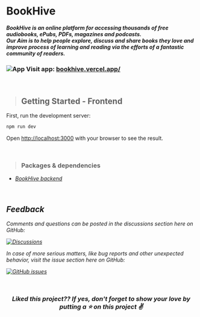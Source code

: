 # BookHive

**_BookHive is an online platform for accessing thousands of free audiobooks, ePubs, PDFs, magazines and podcasts.<br>
Our Aim is to help people explore, discuss and share books they love and improve process of learning and reading via the efforts of a fantastic community of readers._**

### ![App](https://user-images.githubusercontent.com/5663078/161288344-33fa8e03-92ee-46ff-b490-38bf4dd8f379.png#gh-dark-mode-only) Visit app: [bookhive.vercel.app/](https://bookhive.vercel.app//)

<br>

> ## Getting Started - Frontend

First, run the development server:

```bash
npm run dev
```

Open [http://localhost:3000](http://localhost:3000) with your browser to see the result.

<br>

> ### Packages & dependencies

-   [<em>BookHive backend<em>](https://github.com/Bikash-nath/BookHive-backend)

<br>

## Feedback

Comments and questions can be posted in the discussions section here on GitHub:

[![Discussions](https://img.shields.io/badge/discussions-on%20GitHub-green)](https://github.com/Bikash-nath/BookHive/discussions/)

In case of more serious matters, like bug reports and other unexpected behavior, visit the issue section here on GitHub:

[![GitHub issues](https://img.shields.io/github/issues/audiamus/AaxAudioConverter)](https://github.com/Bikash-nath/BookHive/issues)

<br>

<h3 align="center">
Liked this project?? If yes, don't forget to show your love by putting a ⭐ on this project ✌️
</h3>
